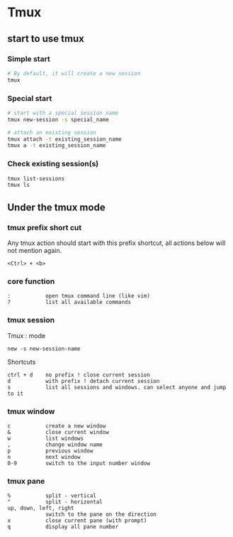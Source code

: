 # Tmux

## start to use tmux

### Simple start

```sh
# By default, it will create a new session
tmux
```

### Special start

```sh
# start with a special session name
tmux new-session -s special_name

# attach an existing session
tmux attach -t existing_session_name
tmux a -t existing_session_name
```

### Check existing session(s)

```sh
tmux list-sessions
tmux ls
```

## Under the tmux mode

### tmux prefix short cut

Any tmux action should start with this prefix shortcut, all actions below will not mention again.

`<Ctrl> + <b>`


### core function

```
:			open tmux command line (like vim)
?			list all available commands
```

### tmux session

Tmux : mode

```
new -s new-session-name
```

Shortcuts

```
ctrl + d	no prefix ! close current session
d			with prefix ! detach current session
s			list all sessions and windows. can select anyone and jump to it
```

### tmux window

```
c			create a new window
&			close current window
w			list windows
,			change window name
p			previous window
n			next window
0-9			switch to the input number window
```

### tmux pane

```
%			split - vertical
"			split - horizontal
up, down, left, right
			switch to the pane on the direction
x			close current pane (with prompt)
q			display all pane number
```












<fin>
